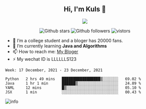<h2 align="center"> Hi, I'm Kuls 👋 </h2>
<p align="center">
    <p align="center">
        <img src=" https://avatars.githubusercontent.com/u/42165104?s=460&u=5c7fbf0bce7d4b38a15a44676e6f64b529e47598&v=4"/>
    </p>
    <p align="center">
      <img src="https://img.shields.io/github/stars/hellokuls?style=social" alt="Github stars" />
      <img src="https://img.shields.io/github/followers/hellokuls?style=social" alt="Github followers" />
      <img src="https://visitor-badge.glitch.me/badge?page_id=hellokuls.readme" alt="vistors" />
    </p>
</p>

- 🔭 I’m a college student and a bloger has 20000 fans.
- 🌱 I’m currently learning **Java and Algorithms**
- 📫 How to reach me: [My Bloger](http://www.kuls6.top) 
- ⚡ My wechat ID is LLLLLLS123

<!--START_SECTION:waka-->
```text
Week: 17 December, 2021 - 23 December, 2021

Python   2 hrs 49 mins   █████████████████▒░░░░░░░   69.02 % 
Java     1 hr 1 min      ██████▒░░░░░░░░░░░░░░░░░░   24.89 % 
YAML     12 mins         █▒░░░░░░░░░░░░░░░░░░░░░░░   05.10 % 
JSX      1 min           ░░░░░░░░░░░░░░░░░░░░░░░░░   00.43 % 
```
<!--END_SECTION:waka-->

![info](https://github-readme-stats.vercel.app/api?username=hellokuls&show_icons=true&count_private=true&hide=prs&theme=default_repocard)


